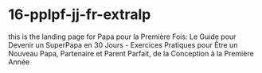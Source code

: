# 16-pplpf-jj-fr-extralp
this is the landing page for Papa pour la Première Fois: Le Guide pour Devenir un SuperPapa en 30 Jours - Exercices Pratiques pour Être un Nouveau Papa, Partenaire et Parent Parfait, de la Conception à la Première Année
